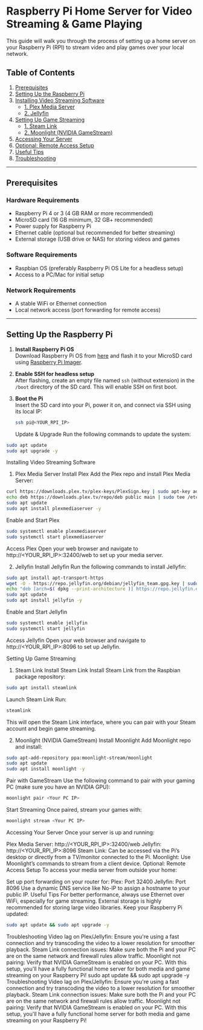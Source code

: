# Raspberry Pi Home Server for Video Streaming & Game Playing

This guide will walk you through the process of setting up a home server on your Raspberry Pi (RPI) to stream video and play games over your local network.

## Table of Contents

1. [Prerequisites](#prerequisites)
2. [Setting Up the Raspberry Pi](#setting-up-the-raspberry-pi)
3. [Installing Video Streaming Software](#installing-video-streaming-software)
    - [1. Plex Media Server](#1-plex-media-server)
    - [2. Jellyfin](#2-jellyfin)
4. [Setting Up Game Streaming](#setting-up-game-streaming)
    - [1. Steam Link](#1-steam-link)
    - [2. Moonlight (NVIDIA GameStream)](#2-moonlight-nvidia-gamestream)
5. [Accessing Your Server](#accessing-your-server)
6. [Optional: Remote Access Setup](#optional-remote-access-setup)
7. [Useful Tips](#useful-tips)
8. [Troubleshooting](#troubleshooting)

---

## Prerequisites

### Hardware Requirements
- Raspberry Pi 4 or 3 (4 GB RAM or more recommended)
- MicroSD card (16 GB minimum, 32 GB+ recommended)
- Power supply for Raspberry Pi
- Ethernet cable (optional but recommended for better streaming)
- External storage (USB drive or NAS) for storing videos and games

### Software Requirements
- Raspbian OS (preferably Raspberry Pi OS Lite for a headless setup)
- Access to a PC/Mac for initial setup

### Network Requirements
- A stable WiFi or Ethernet connection
- Local network access (port forwarding for remote access)

---

## Setting Up the Raspberry Pi

1. **Install Raspberry Pi OS**  
   Download Raspberry Pi OS from [here](https://www.raspberrypi.org/software/operating-systems/) and flash it to your MicroSD card using [Raspberry Pi Imager](https://www.raspberrypi.org/software/).

2. **Enable SSH for headless setup**  
   After flashing, create an empty file named `ssh` (without extension) in the `/boot` directory of the SD card. This will enable SSH on first boot.

3. **Boot the Pi**  
   Insert the SD card into your Pi, power it on, and connect via SSH using its local IP:
   ```bash
   ssh pi@<YOUR_RPI_IP>
   ```
   Update & Upgrade
Run the following commands to update the system:
```bash
sudo apt update
sudo apt upgrade -y
```
Installing Video Streaming Software
1. Plex Media Server
Install Plex
Add the Plex repo and install Plex Media Server:

```bash
curl https://downloads.plex.tv/plex-keys/PlexSign.key | sudo apt-key add -
echo deb https://downloads.plex.tv/repo/deb public main | sudo tee /etc/apt/sources.list.d/plexmediaserver.list
sudo apt update
sudo apt install plexmediaserver -y
```
Enable and Start Plex

```bash
sudo systemctl enable plexmediaserver
sudo systemctl start plexmediaserver
```
Access Plex
Open your web browser and navigate to http://<YOUR_RPI_IP>:32400/web to set up your media server.

2. Jellyfin
Install Jellyfin
Run the following commands to install Jellyfin:

```bash
sudo apt install apt-transport-https
wget -O - https://repo.jellyfin.org/debian/jellyfin_team.gpg.key | sudo apt-key add -
echo "deb [arch=$( dpkg --print-architecture )] https://repo.jellyfin.org/debian buster main" | sudo tee /etc/apt/sources.list.d/jellyfin.list
sudo apt update
sudo apt install jellyfin -y
```
Enable and Start Jellyfin

```bash
sudo systemctl enable jellyfin
sudo systemctl start jellyfin
```
Access Jellyfin
Open your web browser and navigate to http://<YOUR_RPI_IP>:8096 to set up Jellyfin.

Setting Up Game Streaming
1. Steam Link
Install Steam Link
Install Steam Link from the Raspbian package repository:

```bash
sudo apt install steamlink
```
Launch Steam Link
Run:

```bash
steamlink
```
This will open the Steam Link interface, where you can pair with your Steam account and begin game streaming.

2. Moonlight (NVIDIA GameStream)
Install Moonlight
Add Moonlight repo and install:

```bash
sudo apt-add-repository ppa:moonlight-stream/moonlight
sudo apt update
sudo apt install moonlight -y
```
Pair with GameStream
Use the following command to pair with your gaming PC (make sure you have an NVIDIA GPU):

```bash
moonlight pair <Your PC IP>
```
Start Streaming
Once paired, stream your games with:

```bash
moonlight stream <Your PC IP>
```
Accessing Your Server
Once your server is up and running:

Plex Media Server: http://<YOUR_RPI_IP>:32400/web
Jellyfin: http://<YOUR_RPI_IP>:8096
Steam Link: Can be accessed via the Pi’s desktop or directly from a TV/monitor connected to the Pi.
Moonlight: Use Moonlight’s commands to stream from a client device.
Optional: Remote Access Setup
To access your media server from outside your home:

Set up port forwarding on your router for:
Plex: Port 32400
Jellyfin: Port 8096
Use a dynamic DNS service like No-IP to assign a hostname to your public IP.
Useful Tips
For better performance, always use Ethernet over WiFi, especially for game streaming.
External storage is highly recommended for storing large video libraries.
Keep your Raspberry Pi updated:
```bash
sudo apt update && sudo apt upgrade -y
```
Troubleshooting
Video lag on Plex/Jellyfin: Ensure you're using a fast connection and try transcoding the video to a lower resolution for smoother playback.
Steam Link connection issues: Make sure both the Pi and your PC are on the same network and firewall rules allow traffic.
Moonlight not pairing: Verify that NVIDIA GameStream is enabled on your PC.
With this setup, you'll have a fully functional home server for both media and game streaming on your Raspberry Pi!
sudo apt update && sudo apt upgrade -y
Troubleshooting
Video lag on Plex/Jellyfin: Ensure you're using a fast connection and try transcoding the video to a lower resolution for smoother playback.
Steam Link connection issues: Make sure both the Pi and your PC are on the same network and firewall rules allow traffic.
Moonlight not pairing: Verify that NVIDIA GameStream is enabled on your PC.
With this setup, you'll have a fully functional home server for both media and game streaming on your Raspberry Pi!
